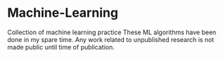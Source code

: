 # Machine-Learning
Collection of machine learning practice 
These ML algorithms have been done in my spare time. Any work related to unpublished research is not made public until time of publication.
